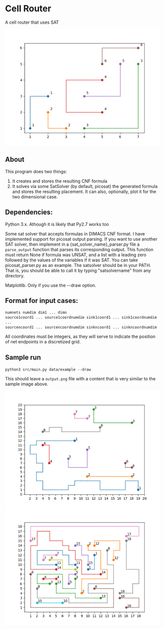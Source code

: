 # Cell Router
A cell router that uses SAT

![example](example.png "Find this example in data/example")

## About

This program does two things:
1) It creates and stores the resulting CNF formula
2) It solves via some SatSolver (by default, picosat) the generated formula
   and stores the resulting placement. It can also, optionally, plot it
   for the two dimensional case.


## Dependencies:

Python 3.x. Athough it is likely that Py2.7 works too

Some sat solver that accepts formulas in DIMACS CNF format. I have implemented support for picosat output parsing. If you want to use another SAT solver, then implement in a {sat_solver_name}_parser.py file a `parse_output` function that parses its corresponding output.
This function must return None if formula was UNSAT, and a list with a leading zero followed by the values of the variables if it was SAT.
You can take picosat_parser.py as an example.
The satsolver should be in your PATH. That is, you should be able to call it by typing "satsolvername" from any directory.

Matplotlib. Only if you use the --draw option.

## Format for input cases:

```
numnets numdim dim1 ... dimn
source1coord1 ... source1coordnumdim sink1coord1 ... sink1coordnumdim
...
sourcencoord1 ... sourcencoordnumdim sinkncoord1 ... sinkncoordnumdim
```

All coordinates must be integers, as they will serve to indicate the position of net endpoints in a discretized grid.

## Sample run
`python3 src/main.py data/example --draw`

This should leave a `output.png` file with a content that is very
similar to the sample image above.

![example](example2.png "Find this example in data/example2")
![example](example3.png "Find this example in data/example3")

